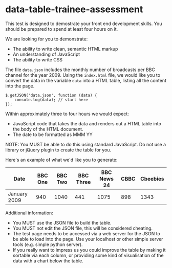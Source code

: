 data-table-trainee-assessment
==============================

This test is designed to demostrate your front end development skills.  You should be prepared to spend at least four hours on it.

We are looking for you to demonstrate:

* The ability to write clean, semantic HTML markup
* An understanding of JavaScript
* The ability to write CSS

The file `data.json` includes the monthly number of broadcasts per BBC channel for the year 2009.  Using the `index.html` file, we would like you to convert the data in the variable `data` into a HTML table, listing all the content into the page.

```
$.getJSON('data.json', function (data) {
    console.log(data); // start here
});
```

Within approximately three to four hours we would expect:

* JavaScript code that takes the data and renders out a HTML table into the body of the HTML document.
* The date to be formatted as MMM YY

NOTE: You MUST be able to do this using standard JavaScript.  Do not use a library or jQuery plugin to create the table for you.

Here's an example of what we'd like you to generate:

| Date         | BBC One | BBC Two | BBC Three | BBC News 24 | CBBC | Cbeebies |
| ------------ | ------- | ------- | --------- | ----------- | ---- | -------- |
| January 2009 | 940     | 1040    | 441       | 1075        | 898  | 1343     |

Additional information:

* You MUST use the JSON file to build the table.
* You MUST not edit the JSON file, this will be considered cheating.
* The test page needs to be accessed via a web server for the JSON to be able to load into the page.  Use your localhost or other simple server tools (e.g. simple python server).
* If you really want to impress us you could improve the table by making it sortable via each column, or providing some kind of visualisation of the data with a chart below the table.